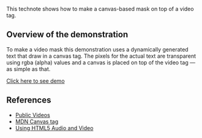 This technote shows how to make a canvas-based mask on top of a video tag. 

## Overview of the demonstration

To make a video mask this demonstration uses a dynamically generated text that draw in a canvas tag. The pixels for the actual text are transparent using rgba (alpha) values and a canvas is placed on top of the video tag — as simple as that. 

[Click here to see demo](video-mask)

## References

* [Public Videos](http://alpha.publicvideos.org)
* [MDN Canvas tag](https://developer.mozilla.org/en-US/docs/HTML/Canvas) 
* [Using HTML5 Audio and Video](https://developer.mozilla.org/en-US/docs/Using_HTML5_audio_and_video)



